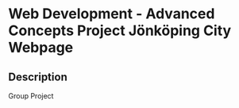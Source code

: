 # Web Development - Advanced Concepts Project Jönköping City Webpage
## Description
 Group Project 
